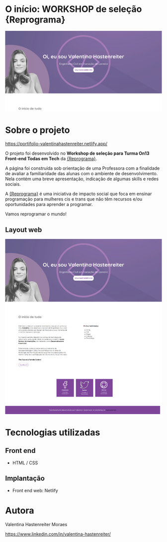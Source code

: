 # O início: WORKSHOP de seleção {Reprograma}

![banner](https://github.com/valentinahastenreiter/workshop-reprograma/blob/c7424731fcdc82071fc3b57d09ba5dfc93543aea/img/banner.png)

# Sobre o projeto

https://portifolio-valentinahastenreiter.netlify.app/

O projeto foi desenvolvido no **Workshop de seleção para Turma On13 Front-end Todas em Tech** da [{Reprograma}](https://www.reprograma.com.br/index.html). 

A página foi construída sob orientação de uma Professora com a finalidade de avaliar a familiaridade das alunas com o ambiente de desenvolvimento. Nela contém uma breve apresentação, indicação de algumas skills e redes sociais. 

A [{Reprograma}](https://www.reprograma.com.br/index.html) é uma iniciativa de impacto social que foca em ensinar programação para mulheres cis e trans que não têm recursos e/ou oportunidades para aprender a programar. 

Vamos reprogramar o mundo! 

## Layout web
![Web 1](https://github.com/valentinahastenreiter/workshop-reprograma/blob/c7424731fcdc82071fc3b57d09ba5dfc93543aea/img/pagina-full.png)

# Tecnologias utilizadas

## Front end
- HTML / CSS 

## Implantação 
- Front end web: Netlify

# Autora

Valentina Hastenreiter Moraes

https://www.linkedin.com/in/valentina-hastenreiter/
